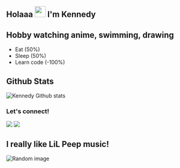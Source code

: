 ## Holaaa <img src="https://github.com/TheDudeThatCode/TheDudeThatCode/blob/master/Assets/Hi.gif" width="29px"> I'm Kennedy

## Hobby watching anime, swimming, drawing
- Eat (50%)
- Sleep (50%)
- Learn code (-100%)

## Github Stats
![Kennedy Github stats](https://github-readme-stats.vercel.app/api?username=KennedyProject&show_icons=true&theme=dracula)

### Let's connect!
<p>
    <a href="https://t.me/xgothboi" target="blank"><img src="https://img.shields.io/badge/sena-30302f?style=flat&logo=telegram" /></a>
    <a href="https://instagram.com/acxken._" target="blank"><img src="https://img.shields.io/badge/kennedy._-30302f?style=flat&logo=instagram" /></a>

## I really like LiL Peep music!
![Random image](https://telegra.ph/file/42934a3f63d07274d2de6.jpg)
